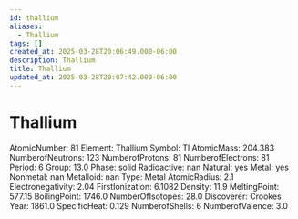 ```yaml
---
id: thallium
aliases:
  - Thallium
tags: []
created_at: 2025-03-28T20:06:49.000-06:00
description: Thallium
title: Thallium
updated_at: 2025-03-28T20:07:42.000-06:00
---
```


# Thallium
AtomicNumber: 81
Element: Thallium
Symbol: Tl
AtomicMass: 204.383
NumberofNeutrons: 123
NumberofProtons: 81
NumberofElectrons: 81
Period: 6
Group: 13.0
Phase: solid
Radioactive: nan
Natural: yes
Metal: yes
Nonmetal: nan
Metalloid: nan
Type: Metal
AtomicRadius: 2.1
Electronegativity: 2.04
FirstIonization: 6.1082
Density: 11.9
MeltingPoint: 577.15
BoilingPoint: 1746.0
NumberOfIsotopes: 28.0
Discoverer: Crookes
Year: 1861.0
SpecificHeat: 0.129
NumberofShells: 6
NumberofValence: 3.0
